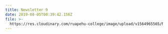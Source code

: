 ```yaml
---
title: Newsletter 9
date: 2019-08-05T00:39:42.156Z
file: >-
  https://res.cloudinary.com/ruapehu-college/image/upload/v1564965565/Newsletter_9-2019_ouhruh.pdf
---
```


